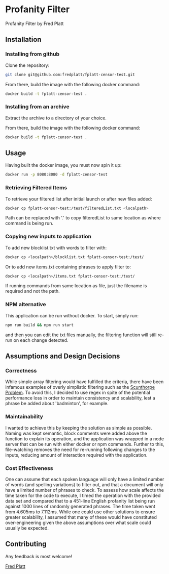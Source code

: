 # Profanity Filter

Profanity Filter by Fred Platt

## Installation

### Installing from github

Clone the repository:
```bash
git clone git@github.com:fredplatt/fplatt-censor-test.git
```
From there, build the image with the following docker command:
```bash
docker build -t fplatt-censor-test . 
```

### Installing from an archive

Extract the archive to a directory of your choice. 

From there, build the image with the following docker command:
```bash
docker build -t fplatt-censor-test . 
```

## Usage
Having built the docker image, you must now spin it up:
```bash
docker run -p 8080:8080 -d fplatt-censor-test
```

### Retrieving Filtered Items
To retrieve your filtered list after initial launch or after new files added:
```bash
docker cp fplatt-censor-test:/test/filteredList.txt <localpath>
```
Path can be replaced with '.' to copy filteredList to same location as where command is being run.

### Copying new inputs to application
To add new blocklist.txt with words to filter with:
```bash
docker cp <localpath>/blocklist.txt fplatt-censor-test:/test/
```

Or to add new items.txt containing phrases to apply filter to:
```bash
docker cp <localpath>/items.txt fplatt-censor-test:/test/
```

If running commands from same location as file, just the filename is required and not the path.

### NPM alternative
This application can be run without docker. To start, simply run:
```bash
npm run build && npm run start
```
and then you can edit the txt files manually, the filtering function will still re-run on each change detected.

## Assumptions and Design Decisions
### Correctness
While simple array filtering would have fulfilled the criteria, there have been infamous examples of overly simplistic filtering such as the [Scunthorpe Problem](https://en.wikipedia.org/wiki/Scunthorpe_problem). To avoid this, I decided to use regex in spite of the potential performance loss in order to maintain consistency and scalability, lest a phrase be added about 'badminton', for example.

### Maintainability
I wanted to achieve this by keeping the solution as simple as possible. Naming was kept semantic, block comments were added above the function to explain its operation, and the application was wrapped in a node server that can be run with either docker or npm commands. Further to this, file-watching removes the need for re-running following changes to the inputs, reducing amount of interaction required with the application.

### Cost Effectiveness
One can assume that each spoken language will only have a limited number of words (and spelling variations) to filter out, and that a document will only have a limited number of phrases to check. To assess how scale affects the time taken for the code to execute, I timed the operation with the provided data set and compared that to a 451-line English profanity list being run against 1000 lines of randomly generated phrases. The time taken went from 4.605ms to 7.112ms. While one could use other solutions to ensure greater scalability, I assumed that many of these would have constituted over-engineering given the above assumptions over what scale could usually be expected.

## Contributing
Any feedback is most welcome!

[Fred Platt](mailto:devfredplatt@gmail.com)
